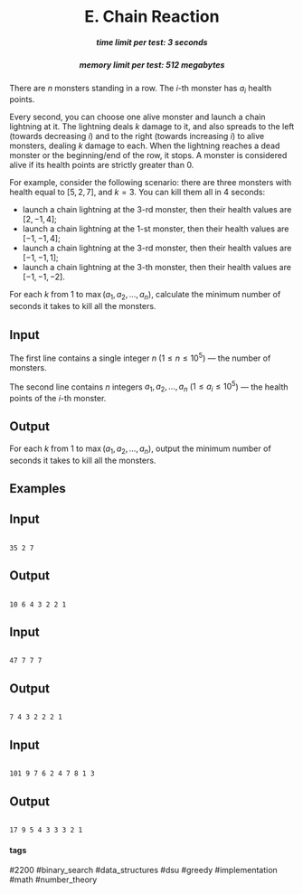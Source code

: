 <h1 style='text-align: center;'> E. Chain Reaction</h1>

<h5 style='text-align: center;'>time limit per test: 3 seconds</h5>
<h5 style='text-align: center;'>memory limit per test: 512 megabytes</h5>

There are $n$ monsters standing in a row. The $i$-th monster has $a_i$ health points.

Every second, you can choose one alive monster and launch a chain lightning at it. The lightning deals $k$ damage to it, and also spreads to the left (towards decreasing $i$) and to the right (towards increasing $i$) to alive monsters, dealing $k$ damage to each. When the lightning reaches a dead monster or the beginning/end of the row, it stops. A monster is considered alive if its health points are strictly greater than $0$.

For example, consider the following scenario: there are three monsters with health equal to $[5, 2, 7]$, and $k = 3$. You can kill them all in $4$ seconds:

* launch a chain lightning at the $3$-rd monster, then their health values are $[2, -1, 4]$;
* launch a chain lightning at the $1$-st monster, then their health values are $[-1, -1, 4]$;
* launch a chain lightning at the $3$-rd monster, then their health values are $[-1, -1, 1]$;
* launch a chain lightning at the $3$-th monster, then their health values are $[-1, -1, -2]$.

For each $k$ from $1$ to $\max(a_1, a_2, \dots, a_n)$, calculate the minimum number of seconds it takes to kill all the monsters.

## Input

The first line contains a single integer $n$ ($1 \le n \le 10^5$) — the number of monsters.

The second line contains $n$ integers $a_1, a_2, \dots, a_n$ ($1 \le a_i \le 10^5$) — the health points of the $i$-th monster.

## Output

For each $k$ from $1$ to $\max(a_1, a_2, \dots, a_n)$, output the minimum number of seconds it takes to kill all the monsters.

## Examples

## Input


```

35 2 7
```
## Output


```

10 6 4 3 2 2 1 

```
## Input


```

47 7 7 7
```
## Output


```

7 4 3 2 2 2 1 

```
## Input


```

101 9 7 6 2 4 7 8 1 3
```
## Output


```

17 9 5 4 3 3 3 2 1 

```


#### tags 

#2200 #binary_search #data_structures #dsu #greedy #implementation #math #number_theory 